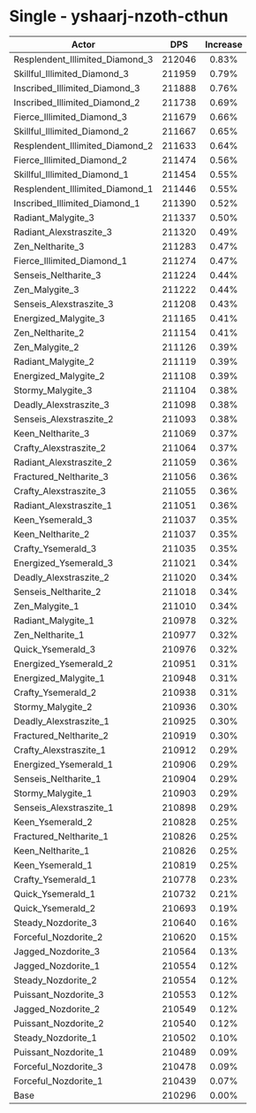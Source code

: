 # Single - yshaarj-nzoth-cthun
| Actor | DPS | Increase |
|---|:---:|:---:|
|Resplendent_Illimited_Diamond_3|212046|0.83%|
|Skillful_Illimited_Diamond_3|211959|0.79%|
|Inscribed_Illimited_Diamond_3|211888|0.76%|
|Inscribed_Illimited_Diamond_2|211738|0.69%|
|Fierce_Illimited_Diamond_3|211679|0.66%|
|Skillful_Illimited_Diamond_2|211667|0.65%|
|Resplendent_Illimited_Diamond_2|211633|0.64%|
|Fierce_Illimited_Diamond_2|211474|0.56%|
|Skillful_Illimited_Diamond_1|211454|0.55%|
|Resplendent_Illimited_Diamond_1|211446|0.55%|
|Inscribed_Illimited_Diamond_1|211390|0.52%|
|Radiant_Malygite_3|211337|0.50%|
|Radiant_Alexstraszite_3|211320|0.49%|
|Zen_Neltharite_3|211283|0.47%|
|Fierce_Illimited_Diamond_1|211274|0.47%|
|Senseis_Neltharite_3|211224|0.44%|
|Zen_Malygite_3|211222|0.44%|
|Senseis_Alexstraszite_3|211208|0.43%|
|Energized_Malygite_3|211165|0.41%|
|Zen_Neltharite_2|211154|0.41%|
|Zen_Malygite_2|211126|0.39%|
|Radiant_Malygite_2|211119|0.39%|
|Energized_Malygite_2|211108|0.39%|
|Stormy_Malygite_3|211104|0.38%|
|Deadly_Alexstraszite_3|211098|0.38%|
|Senseis_Alexstraszite_2|211093|0.38%|
|Keen_Neltharite_3|211069|0.37%|
|Crafty_Alexstraszite_2|211064|0.37%|
|Radiant_Alexstraszite_2|211059|0.36%|
|Fractured_Neltharite_3|211056|0.36%|
|Crafty_Alexstraszite_3|211055|0.36%|
|Radiant_Alexstraszite_1|211051|0.36%|
|Keen_Ysemerald_3|211037|0.35%|
|Keen_Neltharite_2|211037|0.35%|
|Crafty_Ysemerald_3|211035|0.35%|
|Energized_Ysemerald_3|211021|0.34%|
|Deadly_Alexstraszite_2|211020|0.34%|
|Senseis_Neltharite_2|211018|0.34%|
|Zen_Malygite_1|211010|0.34%|
|Radiant_Malygite_1|210978|0.32%|
|Zen_Neltharite_1|210977|0.32%|
|Quick_Ysemerald_3|210976|0.32%|
|Energized_Ysemerald_2|210951|0.31%|
|Energized_Malygite_1|210948|0.31%|
|Crafty_Ysemerald_2|210938|0.31%|
|Stormy_Malygite_2|210936|0.30%|
|Deadly_Alexstraszite_1|210925|0.30%|
|Fractured_Neltharite_2|210919|0.30%|
|Crafty_Alexstraszite_1|210912|0.29%|
|Energized_Ysemerald_1|210906|0.29%|
|Senseis_Neltharite_1|210904|0.29%|
|Stormy_Malygite_1|210903|0.29%|
|Senseis_Alexstraszite_1|210898|0.29%|
|Keen_Ysemerald_2|210828|0.25%|
|Fractured_Neltharite_1|210826|0.25%|
|Keen_Neltharite_1|210826|0.25%|
|Keen_Ysemerald_1|210819|0.25%|
|Crafty_Ysemerald_1|210778|0.23%|
|Quick_Ysemerald_1|210732|0.21%|
|Quick_Ysemerald_2|210693|0.19%|
|Steady_Nozdorite_3|210640|0.16%|
|Forceful_Nozdorite_2|210620|0.15%|
|Jagged_Nozdorite_3|210564|0.13%|
|Jagged_Nozdorite_1|210554|0.12%|
|Steady_Nozdorite_2|210554|0.12%|
|Puissant_Nozdorite_3|210553|0.12%|
|Jagged_Nozdorite_2|210549|0.12%|
|Puissant_Nozdorite_2|210540|0.12%|
|Steady_Nozdorite_1|210502|0.10%|
|Puissant_Nozdorite_1|210489|0.09%|
|Forceful_Nozdorite_3|210478|0.09%|
|Forceful_Nozdorite_1|210439|0.07%|
|Base|210296|0.00%|
